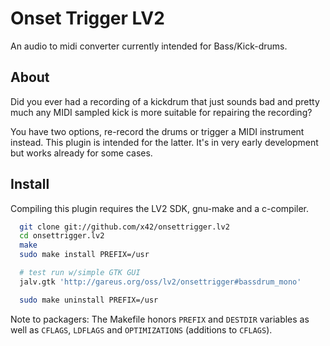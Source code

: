 Onset Trigger LV2
=================

An audio to midi converter currently intended for Bass/Kick-drums.

About
-----

Did you ever had a recording of a kickdrum that just sounds bad and pretty
much any MIDI sampled kick is more suitable for repairing the recording?

You have two options, re-record the drums or trigger a MIDI instrument instead.
This plugin is intended for the latter. It's in very early development but
works already for some cases.

Install
-------

Compiling this plugin requires the LV2 SDK, gnu-make and a c-compiler.

```bash
  git clone git://github.com/x42/onsettrigger.lv2
  cd onsettrigger.lv2
  make
  sudo make install PREFIX=/usr

  # test run w/simple GTK GUI
  jalv.gtk 'http://gareus.org/oss/lv2/onsettrigger#bassdrum_mono'

  sudo make uninstall PREFIX=/usr
```

Note to packagers: The Makefile honors `PREFIX` and `DESTDIR` variables as well
as `CFLAGS`, `LDFLAGS` and `OPTIMIZATIONS` (additions to `CFLAGS`).
